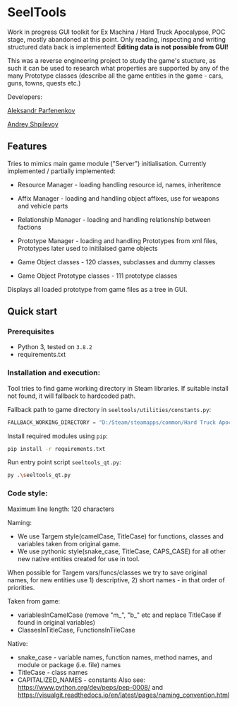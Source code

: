 # SeelTools

Work in progress GUI toolkit for Ex Machina / Hard Truck Apocalypse, POC stage, mostly abandoned at this point.
Only reading, inspecting and writing structured data back is implemented!
**Editing data is not possible from GUI!**

This was a reverse engineering project to study the game's stucture, as such it can be used to research what properties are supported by any of the many Prototype classes (describe all the game entities in the game - cars, guns, towns, quests etc.)

Developers: 

[Aleksandr Parfenenkov](mailto:work.zvetkov@gmail.com)

[Andrey Shpilevoy](https://github.com/AndreyShpilevoy)

## Features
Tries to mimics main game module ("Server") initialisation.
Currently implemented / partially implemented:
* Resource Manager - loading handling resource id, names, inheritence
* Affix Manager - loading and handling object affixes, use for weapons and vehicle parts
* Relationship Manager - loading and handling relationship between factions
* Prototype Manager - loading and handling Prototypes from xml files, Prototypes later used to initilaised game objects

* Game Object classes - 120 classes, subclasses and dummy classes
* Game Object Prototype classes - 111 prototype classes

Displays all loaded prototype from game files as a tree in GUI.

## Quick start

### Prerequisites

* Python 3, tested on `3.8.2`
* requirements.txt

### Installation and execution:

Tool tries to find game working directory in Steam libraries. If suitable install not found, it will fallback to hardcoded path.

Fallback path to game directory in `seeltools/utilities/constants.py`:
```py
FALLBACK_WORKING_DIRECTORY = "D:/Steam/steamapps/common/Hard Truck Apocalypse"
```

Install required modules using `pip`:
```bash
pip install -r requirements.txt
```

Run entry point script `seeltools_qt.py`:
```bash
py .\seeltools_qt.py
```

### Code style:
Maximum line length: 120 characters

Naming:
* We use Targem style(camelCase, TitleCase) for functions, classes and variables taken from original game.
* We use pythonic style(snake_case, TitleCase, CAPS_CASE) for all other new native entities created for use in tool.

When possible for Targem vars/funcs/classes we try to save original names, for new entities use 1) descriptive, 2) short names  - in that order of priorities.
 
 Taken from game:
 * variablesInCamelCase (remove "m_", "b_" etc and replace TitleCase if found in original variables)
 * ClassesInTitleCase, FunctionsInTileCase
 
 Native:
* snake_case - variable names, function names, method names, and module or package (i.e. file) names
* TitleCase - class names
* CAPITALIZED_NAMES - constants 
Also see: https://www.python.org/dev/peps/pep-0008/ and https://visualgit.readthedocs.io/en/latest/pages/naming_convention.html
